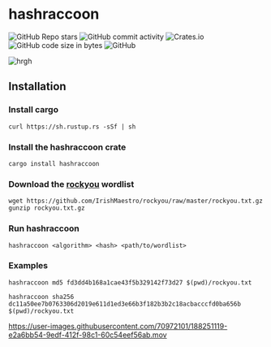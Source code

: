 # hashraccoon
![GitHub Repo stars](https://img.shields.io/github/stars/irishmaestro/hashraccoon?color=black&style=for-the-badge)
![GitHub commit activity](https://img.shields.io/github/commit-activity/m/irishmaestro/hashraccoon?color=black&label=commits&style=for-the-badge)
![Crates.io](https://img.shields.io/crates/d/hashraccoon?color=black&style=for-the-badge)
![GitHub code size in bytes](https://img.shields.io/github/languages/code-size/irishmaestro/hashraccoon?color=black&style=for-the-badge)
![GitHub](https://img.shields.io/github/license/irishmaestro/hashraccoon?color=black&style=for-the-badge)

![hrgh](https://user-images.githubusercontent.com/70972101/188287035-6ac7221e-4244-4f1b-af79-b03bbf24aaa7.gif)

## Installation
### Install cargo
```shell 
curl https://sh.rustup.rs -sSf | sh
```
### Install the hashraccoon crate
```shell
cargo install hashraccoon
```

### Download the [rockyou](https://github.com/IrishMaestro/rockyou "rockyou") wordlist 
```shell
wget https://github.com/IrishMaestro/rockyou/raw/master/rockyou.txt.gz
gunzip rockyou.txt.gz
```

### Run hashraccoon
```shell
hashraccoon <algorithm> <hash> <path/to/wordlist>
```

### Examples
```shell
hashraccoon md5 fd3dd4b168a1cae43f5b329142f73d27 $(pwd)/rockyou.txt
```

```shell
hashraccoon sha256 dc11a50ee7b0763306d2019e611d1ed3e66b3f182b3b2c18acbacccfd0ba656b $(pwd)/rockyou.txt
```

https://user-images.githubusercontent.com/70972101/188251119-e2a6bb54-9edf-412f-98c1-60c54eef56ab.mov
